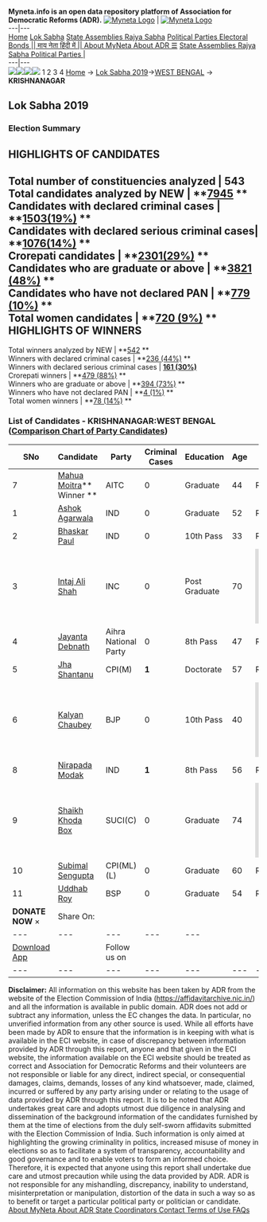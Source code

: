 **Myneta.info is an open data repository platform of Association for Democratic Reforms (ADR).**
[![Myneta Logo](https://www.myneta.info/lib/img/myneta-logo.png)](https://www.myneta.info/) | [![Myneta Logo](https://www.myneta.info/lib/img/adr-logo.png)](https://adrindia.org)  
---|---  
[Home](https://www.myneta.info/) [Lok Sabha](https://www.myneta.info/#ls "Lok Sabha") [ State Assemblies ](https://www.myneta.info/#sa "State Assemblies") [Rajya Sabha](https://www.myneta.info/#rs "Rajya Sabha") [Political Parties ](https://www.myneta.info/party "Political Parties") [ Electoral Bonds ](https://www.myneta.info/electoral_bonds "Electoral Bonds") [ || माय नेता हिंदी में || ](https://translate.google.co.in/translate?prev=hp&hl=en&js=y&u=www.myneta.info&sl=en&tl=hi&history_state0=) [ About MyNeta ](https://adrindia.org/content/about-myneta) [ About ADR ](https://adrindia.org/about-adr/who-we-are) [☰](javascript:void\(0\))
[ State Assemblies ](https://www.myneta.info/#sa "State Assemblies") [ Rajya Sabha ](https://www.myneta.info/#rs "Rajya Sabha") [ Political Parties ](https://www.myneta.info/party "Political Parties")
|   
---|---  
![](https://www.myneta.info/lib/img/banner/banner-1.png)![](https://www.myneta.info/lib/img/banner/banner-2.png)![](https://www.myneta.info/lib/img/banner/banner-3.png)![](https://www.myneta.info/lib/img/banner/banner-4.png)
1  2  3  4 
[Home](https://www.myneta.info/) → [Lok Sabha 2019](https://www.myneta.info/LokSabha2019/)→[WEST BENGAL](https://www.myneta.info/LokSabha2019/index.php?action=show_constituencies&state_id=58) → **KRISHNANAGAR**
### 
## Lok Sabha 2019
###  Election Summary 
HIGHLIGHTS OF CANDIDATES  
---  
Total number of constituencies analyzed |  543   
Total candidates analyzed by NEW | **[7945](https://www.myneta.info/LokSabha2019/index.php?action=summary&subAction=candidates_analyzed&sort=candidate#summary) **  
Candidates with declared criminal cases | **[1503(19%)](https://www.myneta.info/LokSabha2019/index.php?action=summary&subAction=crime&sort=candidate#summary) **  
Candidates with declared serious criminal cases| **[1076(14%)](https://www.myneta.info/LokSabha2019/index.php?action=summary&subAction=serious_crime&sort=candidate#summary) **  
Crorepati candidates | **[2301(29%)](https://www.myneta.info/LokSabha2019/index.php?action=summary&subAction=crorepati&sort=candidate#summary) **  
Candidates who are graduate or above | **[3821 (48%)](https://www.myneta.info/LokSabha2019/index.php?action=summary&subAction=education&sort=candidate#summary) **  
Candidates who have not declared PAN | **[779 (10%)](https://www.myneta.info/LokSabha2019/index.php?action=summary&subAction=without_pan&sort=candidate#summary) **  
Total women candidates | **[720 (9%)](https://www.myneta.info/LokSabha2019/index.php?action=summary&subAction=women_candidate&sort=candidate#summary) **  
HIGHLIGHTS OF WINNERS  
---  
Total winners analyzed by NEW | **[542](https://www.myneta.info/LokSabha2019/index.php?action=summary&subAction=winner_analyzed&sort=candidate#summary) **  
Winners with declared criminal cases | **[236 (44%)](https://www.myneta.info/LokSabha2019/index.php?action=summary&subAction=winner_crime&sort=candidate#summary) **  
Winners with declared serious criminal cases | **[161 (30%)](https://www.myneta.info/LokSabha2019/index.php?action=summary&subAction=winner_serious_crime&sort=candidate#summary)**  
Crorepati winners | **[479 (88%)](https://www.myneta.info/LokSabha2019/index.php?action=summary&subAction=winner_crorepati&sort=candidate#summary) **  
Winners who are graduate or above | **[394 (73%)](https://www.myneta.info/LokSabha2019/index.php?action=summary&subAction=winner_education&sort=candidate#summary) **  
Winners who have not declared PAN | **[4 (1%)](https://www.myneta.info/LokSabha2019/index.php?action=summary&subAction=winner_without_pan&sort=candidate#summary) **  
Total women winners | **[78 (14%)](https://www.myneta.info/LokSabha2019/index.php?action=summary&subAction=winner_women&sort=candidate#summary) **  
### List of Candidates - KRISHNANAGAR:WEST BENGAL ([Comparison Chart of Party Candidates](https://www.myneta.info/LokSabha2019/comparisonchart.php?constituency_id=970))
SNo | Candidate| Party| Criminal Cases| Education| Age| Total Assets| Liabilities  
---|---|---|---|---|---|---|---  
7  | [Mahua Moitra](https://www.myneta.info/LokSabha2019/candidate.php?candidate_id=10544)** Winner ** | AITC | 0 | Graduate| 44 | Rs 2,64,95,250 ~ 2 Crore+ | Rs 6,71,138 ~ 6 Lacs+  
1  | [Ashok Agarwala](https://www.myneta.info/LokSabha2019/candidate.php?candidate_id=10538) | IND | 0 | Graduate| 52 | Rs 3,73,050 ~ 3 Lacs+ | Rs 0 ~   
2  | [Bhaskar Paul](https://www.myneta.info/LokSabha2019/candidate.php?candidate_id=10539) | IND | 0 | 10th Pass| 33 | Rs 9,03,050 ~ 9 Lacs+ | Rs 0 ~   
3  | [Intaj Ali Shah](https://www.myneta.info/LokSabha2019/candidate.php?candidate_id=10540) | INC | 0 | Post Graduate| 70 | ![](https://myneta.info/image_v2.php?myneta_folder=LokSabha2019&candidate_id=10540&col=ta) | ![](https://myneta.info/image_v2.php?myneta_folder=LokSabha2019&candidate_id=10540&col=lia)  
4  | [Jayanta Debnath](https://www.myneta.info/LokSabha2019/candidate.php?candidate_id=10541) | Aihra National Party | 0 | 8th Pass| 47 | Rs 1,86,03,000 ~ 1 Crore+ | Rs 0 ~   
5  | [Jha Shantanu](https://www.myneta.info/LokSabha2019/candidate.php?candidate_id=10542) | CPI(M) | **1** | Doctorate| 57 | Rs 1,48,39,130 ~ 1 Crore+ | Rs 2,90,686 ~ 2 Lacs+  
6  | [Kalyan Chaubey](https://www.myneta.info/LokSabha2019/candidate.php?candidate_id=10543) | BJP | 0 | 10th Pass| 40 | ![](https://myneta.info/image_v2.php?myneta_folder=LokSabha2019&candidate_id=10543&col=ta) | ![](https://myneta.info/image_v2.php?myneta_folder=LokSabha2019&candidate_id=10543&col=lia)  
8  | [Nirapada Modak](https://www.myneta.info/LokSabha2019/candidate.php?candidate_id=10545) | IND | **1** | 8th Pass| 56 | Rs 1,47,73,838 ~ 1 Crore+ | Rs 50,000 ~ 50 Thou+  
9  | [Shaikh Khoda Box](https://www.myneta.info/LokSabha2019/candidate.php?candidate_id=10546) | SUCI(C) | 0 | Graduate| 74 | ![](https://myneta.info/image_v2.php?myneta_folder=LokSabha2019&candidate_id=10546&col=ta) | ![](https://myneta.info/image_v2.php?myneta_folder=LokSabha2019&candidate_id=10546&col=lia)  
10  | [Subimal Sengupta](https://www.myneta.info/LokSabha2019/candidate.php?candidate_id=10547) | CPI(ML)(L) | 0 | Graduate| 60 | Rs 1,50,000 ~ 1 Lacs+ | Rs 0 ~   
11  | [Uddhab Roy](https://www.myneta.info/LokSabha2019/candidate.php?candidate_id=10548) | BSP | 0 | Graduate| 54 | Rs 77,94,000 ~ 77 Lacs+ | Rs 4,09,431 ~ 4 Lacs+  
|  **DONATE NOW** × |  Share On:  | [](https://api.whatsapp.com/send?text=https%3A%2F%2Fmyneta.info%2Fpunjab2022%2Findex.php%3Faction%3Dshow_constituencies%26state_id%3D19) | [](https://www.facebook.com/sharer/sharer.php?u=https%3A%2F%2Fmyneta.info%2Fpunjab2022%2Findex.php%3Faction%3Dshow_constituencies%26state_id%3D19) | [](https://twitter.com/share?url=https%3A%2F%2Fmyneta.info%2Fpunjab2022%2Findex.php%3Faction%3Dshow_constituencies%26state_id%3D19)  
---|---|---|---|---  
| [ Download App ](https://play.google.com/store/apps/details?id=com.webrosoft.myneta1&pcampaignid=pcampaignidMKT-Other-global-all-co-prtnr-py-PartBadge-Mar2515-1) | [](https://play.google.com/store/apps/details?id=com.webrosoft.myneta1&pcampaignid=pcampaignidMKT-Other-global-all-co-prtnr-py-PartBadge-Mar2515-1) |  Follow us on  | [](https://www.facebook.com/adrindia.org/) | [](https://twitter.com/adrspeaks) | [](https://groups.google.com/g/national-election-watch?hl=en&pli=1) | [](https://www.instagram.com/adrspeaks/) | [](https://www.youtube.com/user/adrspeaks) | [](https://sharechat.com/profile/adrspeaks)  
---|---|---|---|---|---|---|---|---  
**Disclaimer:** All information on this website has been taken by ADR from the website of the Election Commission of India (https://affidavitarchive.nic.in/) and all the information is available in public domain. ADR does not add or subtract any information, unless the EC changes the data. In particular, no unverified information from any other source is used. While all efforts have been made by ADR to ensure that the information is in keeping with what is available in the ECI website, in case of discrepancy between information provided by ADR through this report, anyone and that given in the ECI website, the information available on the ECI website should be treated as correct and Association for Democratic Reforms and their volunteers are not responsible or liable for any direct, indirect special, or consequential damages, claims, demands, losses of any kind whatsoever, made, claimed, incurred or suffered by any party arising under or relating to the usage of data provided by ADR through this report. It is to be noted that ADR undertakes great care and adopts utmost due diligence in analysing and dissemination of the background information of the candidates furnished by them at the time of elections from the duly self-sworn affidavits submitted with the Election Commission of India. Such information is only aimed at highlighting the growing criminality in politics, increased misuse of money in elections so as to facilitate a system of transparency, accountability and good governance and to enable voters to form an informed choice. Therefore, it is expected that anyone using this report shall undertake due care and utmost precaution while using the data provided by ADR. ADR is not responsible for any mishandling, discrepancy, inability to understand, misinterpretation or manipulation, distortion of the data in such a way so as to benefit or target a particular political party or politician or candidate. 
[ About MyNeta ](https://adrindia.org/content/about-myneta) [ About ADR ](https://adrindia.org/about-adr/who-we-are) [ State Coordinators ](https://adrindia.org/about-adr/state-coordinators) [ Contact ](https://adrindia.org/contact-us) [ Terms of Use ](https://adrindia.org/content/adr-terms-use) [ FAQs ](https://adrindia.org/content/faqs)
